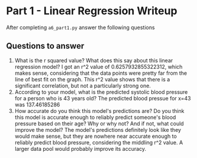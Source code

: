 # Part 1 - Linear Regression Writeup

After completing `a6_part1.py` answer the following questions

## Questions to answer

1. What is the r squared value?  What does this say about this linear regression model? 
I got an r^2 value of 0.6257932855322312, which makes sense, considering that the data points were pretty far from the line of best fit on the graph. This r^2 value shows that there is a significant correlation, but not a particularly strong one.
2. According to your model, what is the predicted systolic blood pressure for a person who is 43 years old? 
The predicted blood pressue for x=43 was 137.46185286
3. How accurate do you think this model's predictions are?  Do you think this model is accurate enough to reliably predict someone's blood pressure based on their age?  Why or why not?  And if not, what could improve the model?
The model's predictions definitely look like they would make sense, but they are nowhere near accurate enough to reliably predict blood pressure, considering the middling r^2 value. A larger data pool would probably improve its accuracy.